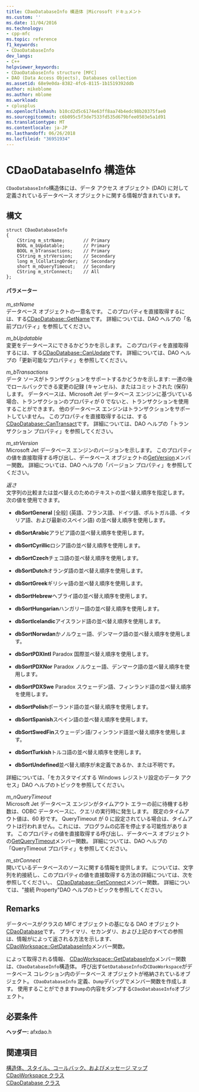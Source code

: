 ```yaml
---
title: CDaoDatabaseInfo 構造体 |Microsoft ドキュメント
ms.custom: ''
ms.date: 11/04/2016
ms.technology:
- cpp-mfc
ms.topic: reference
f1_keywords:
- CDaoDatabaseInfo
dev_langs:
- C++
helpviewer_keywords:
- CDaoDatabaseInfo structure [MFC]
- DAO (Data Access Objects), Databases collection
ms.assetid: 68e9e0da-8382-4fc6-8115-1b1519392ddb
author: mikeblome
ms.author: mblome
ms.workload:
- cplusplus
ms.openlocfilehash: b10cd2d5c6174e63ff8aa74b4edc98b20375fae0
ms.sourcegitcommit: c6b095c5f3de7533fd535d679bfee0503e5a1d91
ms.translationtype: MT
ms.contentlocale: ja-JP
ms.lasthandoff: 06/26/2018
ms.locfileid: "36951934"
---
```

# <a name="cdaodatabaseinfo-structure"></a>CDaoDatabaseInfo 構造体
`CDaoDatabaseInfo`構造体には、データ アクセス オブジェクト (DAO) に対して定義されているデータベース オブジェクトに関する情報が含まれています。  
  
## <a name="syntax"></a>構文  
  
```  
struct CDaoDatabaseInfo  
{  
    CString m_strName;       // Primary  
    BOOL m_bUpdatable;       // Primary  
    BOOL m_bTransactions;    // Primary  
    CString m_strVersion;    // Secondary  
    long m_lCollatingOrder;  // Secondary  
    short m_nQueryTimeout;   // Secondary  
    CString m_strConnect;    // All  
};  
```  
  
#### <a name="parameters"></a>パラメーター  
 *m_strName*  
 データベース オブジェクトの一意名です。 このプロパティを直接取得するには、する[CDaoDatabase::GetName](../../mfc/reference/cdaodatabase-class.md#getname)です。 詳細については、DAO ヘルプの「名前プロパティ」を参照してください。  
  
 *m_bUpdatable*  
 変更をデータベースにできるかどうかを示します。 このプロパティを直接取得するには、する[CDaoDatabase::CanUpdate](../../mfc/reference/cdaodatabase-class.md#canupdate)です。 詳細については、DAO ヘルプの「更新可能なプロパティ」を参照してください。  
  
 *m_bTransactions*  
 データ ソースがトランザクションをサポートするかどうかを示します: 一連の後でロールバックできる変更の記録 (キャンセル)、またはコミットされた (保存) します。 データベースは、Microsoft Jet データベース エンジンに基づいている場合、トランザクションのプロパティが 0 でないと、トランザクションを使用することができます。 他のデータベース エンジンはトランザクションをサポートしていません。 このプロパティを直接取得するには、する[CDaoDatabase::CanTransact](../../mfc/reference/cdaodatabase-class.md#cantransact)です。 詳細については、DAO ヘルプの「トランザクション プロパティ」を参照してください。  
  
 *m_strVersion*  
 Microsoft Jet データベース エンジンのバージョンを示します。 このプロパティの値を直接取得する呼び出し、データベース オブジェクトの[GetVersion](../../mfc/reference/cdaodatabase-class.md#getversion)メンバー関数。 詳細については、DAO ヘルプの「バージョン プロパティ」を参照してください。  
  
 *返さ*  
 文字列の比較または並べ替えのためのテキストの並べ替え順序を指定します。 次の値を使用できます。  
  
- **dbSortGeneral** [全般] \(英語、フランス語、ドイツ語、ポルトガル語、イタリア語、および最新のスペイン語) の並べ替え順序を使用します。  
  
- **dbSortArabic**アラビア語の並べ替え順序を使用します。  
  
- **dbSortCyrillic**ロシア語の並べ替え順序を使用します。  
  
- **dbSortCzech**チェコ語の並べ替え順序を使用します。  
  
- **dbSortDutch**オランダ語の並べ替え順序を使用します。  
  
- **dbSortGreek**ギリシャ語の並べ替え順序を使用します。  
  
- **dbSortHebrew**ヘブライ語の並べ替え順序を使用します。  
  
- **dbSortHungarian**ハンガリー語の並べ替え順序を使用します。  
  
- **dbSortIcelandic**アイスランド語の並べ替え順序を使用します。  
  
- **dbSortNorwdan**かノルウェー語、デンマーク語の並べ替え順序を使用します。  
  
- **dbSortPDXIntl** Paradox 国際並べ替え順序を使用します。  
  
- **dbSortPDXNor** Paradox ノルウェー語、デンマーク語の並べ替え順序を使用します。  
  
- **dbSortPDXSwe** Paradox スウェーデン語、フィンランド語の並べ替え順序を使用します。  
  
- **dbSortPolish**ポーランド語の並べ替え順序を使用します。  
  
- **dbSortSpanish**スペイン語の並べ替え順序を使用します。  
  
- **dbSortSwedFin**スウェーデン語/フィンランド語並べ替え順序を使用します。  
  
- **dbSortTurkish**トルコ語の並べ替え順序を使用します。  
  
- **dbSortUndefined**並べ替え順序が未定義であるか、または不明です。  
  
 詳細については、「をカスタマイズする Windows レジストリ設定のデータ アクセス」DAO ヘルプのトピックを参照してください。  
  
 *m_nQueryTimeout*  
 Microsoft Jet データベース エンジンがタイムアウト エラーの前に待機する秒数は、ODBC データベースに、クエリの実行時に発生します。 既定のタイムアウト値は、60 秒です。 QueryTimeout が 0 に設定されている場合は、タイムアウトは行われません。これには、プログラムの応答を停止する可能性があります。 このプロパティの値を直接取得する呼び出し、データベース オブジェクトの[GetQueryTimeout](../../mfc/reference/cdaodatabase-class.md#getquerytimeout)メンバー関数。 詳細については、DAO ヘルプの「QueryTimeout プロパティ」を参照してください。  
  
 *m_strConnect*  
 開いているデータベースのソースに関する情報を提供します。 については、文字列を約接続し、このプロパティの値を直接取得する方法の詳細については、次を参照してください。、 [CDaoDatabase::GetConnect](../../mfc/reference/cdaodatabase-class.md#getconnect)メンバー関数。 詳細については、"接続 Property"DAO ヘルプのトピックを参照してください。  
  
## <a name="remarks"></a>Remarks  
 データベースがクラスの MFC オブジェクトの基になる DAO オブジェクト[CDaoDatabase](../../mfc/reference/cdaodatabase-class.md)です。 プライマリ、セカンダリ、および上記のすべての参照は、情報がによって返される方法を示します、 [CDaoWorkspace::GetDatabaseInfo](../../mfc/reference/cdaoworkspace-class.md#getdatabaseinfo)メンバー関数。  
  
 によって取得される情報、 [CDaoWorkspace::GetDatabaseInfo](../../mfc/reference/cdaoworkspace-class.md#getdatabaseinfo)メンバー関数は、`CDaoDatabaseInfo`構造体。 呼び出す`GetDatabaseInfo`の`CDaoWorkspace`がデータベース コレクション内のデータベース オブジェクトが格納されているオブジェクト。 `CDaoDatabaseInfo` 定義、`Dump`デバッグでメンバー関数を作成します。 使用することができます`Dump`の内容をダンプする`CDaoDatabaseInfo`オブジェクト。  
  
## <a name="requirements"></a>必要条件  
 **ヘッダー:** afxdao.h  
  
## <a name="see-also"></a>関連項目  
 [構造体、スタイル、コールバック、およびメッセージ マップ](../../mfc/reference/structures-styles-callbacks-and-message-maps.md)   
 [CDaoWorkspace クラス](../../mfc/reference/cdaoworkspace-class.md)   
 [CDaoDatabase クラス](../../mfc/reference/cdaodatabase-class.md)
